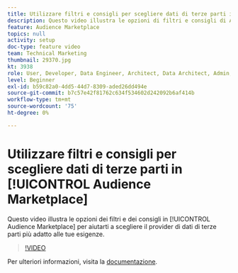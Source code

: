 ```yaml
---
title: Utilizzare filtri e consigli per scegliere dati di terze parti in Audience Marketplace
description: Questo video illustra le opzioni di filtri e consigli di Audience Marketplace per aiutarti a scegliere il provider di dati di terze parti adatto alle tue esigenze.
feature: Audience Marketplace
topics: null
activity: setup
doc-type: feature video
team: Technical Marketing
thumbnail: 29370.jpg
kt: 3938
role: User, Developer, Data Engineer, Architect, Data Architect, Admin, Leader
level: Beginner
exl-id: b59c82a0-4dd5-44d7-8309-aded26dd494e
source-git-commit: b7c57e42f81762c634f534602d242092b6af414b
workflow-type: tm+mt
source-wordcount: '75'
ht-degree: 0%

---
```


# Utilizzare filtri e consigli per scegliere dati di terze parti in [!UICONTROL Audience Marketplace]

Questo video illustra le opzioni dei filtri e dei consigli in [!UICONTROL Audience Marketplace] per aiutarti a scegliere il provider di dati di terze parti più adatto alle tue esigenze.

>[!VIDEO](https://video.tv.adobe.com/v/29370/?quality=12)

Per ulteriori informazioni, visita la [documentazione](https://experienceleague.adobe.com/docs/audience-manager/user-guide/features/audience-marketplace/audience-marketplace-for-data-buyers/marketplace-data-buyers.html).

